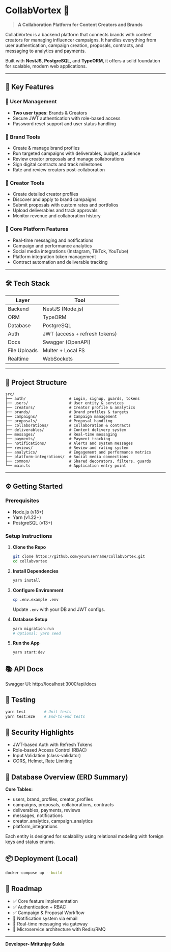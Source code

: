 # CollabVortex 🌟

> **A Collaboration Platform for Content Creators and Brands**

CollabVortex is a backend platform that connects brands with content creators for managing influencer campaigns. It handles everything from user authentication, campaign creation, proposals, contracts, and messaging to analytics and payments.

Built with **NestJS**, **PostgreSQL**, and **TypeORM**, it offers a solid foundation for scalable, modern web applications.

---

## 🚀 Key Features

### 👤 User Management
- **Two user types**: Brands & Creators
- Secure JWT authentication with role-based access
- Password reset support and user status handling

### 🏢 Brand Tools
- Create & manage brand profiles
- Run targeted campaigns with deliverables, budget, audience
- Review creator proposals and manage collaborations
- Sign digital contracts and track milestones
- Rate and review creators post-collaboration

### 🎨 Creator Tools
- Create detailed creator profiles
- Discover and apply to brand campaigns
- Submit proposals with custom rates and portfolios
- Upload deliverables and track approvals
- Monitor revenue and collaboration history

### 🔁 Core Platform Features
- Real-time messaging and notifications
- Campaign and performance analytics
- Social media integrations (Instagram, TikTok, YouTube)
- Platform integration token management
- Contract automation and deliverable tracking

---

## 🛠 Tech Stack

| Layer        | Tool               |
| ------------ | ------------------ |
| Backend      | NestJS (Node.js)   |
| ORM          | TypeORM            |
| Database     | PostgreSQL         |
| Auth         | JWT (access + refresh tokens) |
| Docs         | Swagger (OpenAPI)  |
| File Uploads | Multer + Local FS  |
| Realtime     | WebSockets         |

---

## 📁 Project Structure

```
src/
├── auth/                   # Login, signup, guards, tokens
├── users/                  # User entity & services
├── creators/               # Creator profile & analytics
├── brands/                 # Brand profiles & targets
├── campaigns/              # Campaign management
├── proposals/              # Proposal handling
├── collaborations/         # Collaboration & contracts
├── deliverables/           # Content delivery system
├── messages/               # Real-time messaging
├── payments/               # Payment tracking
├── notifications/          # Alerts and system messages
├── reviews/                # Review and rating system
├── analytics/              # Engagement and performance metrics
├── platform-integrations/  # Social media connections
├── common/                 # Shared decorators, filters, guards
└── main.ts                 # Application entry point
```

---

## ⚙️ Getting Started

### Prerequisites
- Node.js (v18+)
- Yarn (v1.22+)
- PostgreSQL (v13+)

### Setup Instructions

1. **Clone the Repo**
   ```bash
   git clone https://github.com/yourusername/collabvortex.git
   cd collabvortex
   ```

2. **Install Dependencies**
   ```bash
   yarn install
   ```

3. **Configure Environment**
   ```bash
   cp .env.example .env
   ```
   Update `.env` with your DB and JWT configs.

4. **Database Setup**
   ```bash
   yarn migration:run
   # Optional: yarn seed
   ```

5. **Run the App**
   ```bash
   yarn start:dev
   ```

## 📚 API Docs
Swagger UI: http://localhost:3000/api/docs

## 🧪 Testing
```bash
yarn test        # Unit tests
yarn test:e2e    # End-to-end tests
```

## 🔐 Security Highlights
- JWT-based Auth with Refresh Tokens
- Role-based Access Control (RBAC)
- Input Validation (class-validator)
- CORS, Helmet, Rate Limiting

## 🧱 Database Overview (ERD Summary)
**Core Tables:**
- users, brand_profiles, creator_profiles
- campaigns, proposals, collaborations, contracts
- deliverables, payments, reviews
- messages, notifications
- creator_analytics, campaign_analytics
- platform_integrations

Each entity is designed for scalability using relational modeling with foreign keys and status enums.

## 📦 Deployment (Local)
```bash
docker-compose up --build
```

## 🎯 Roadmap
- ✅ Core feature implementation
- ✅ Authentication + RBAC
- ✅ Campaign & Proposal Workflow
- 🔄 Notification system via email
- 🔄 Real-time messaging via gateway
- 🚀 Microservice architecture with Redis/RMQ


---

**Developer- Mritunjay Sukla**
